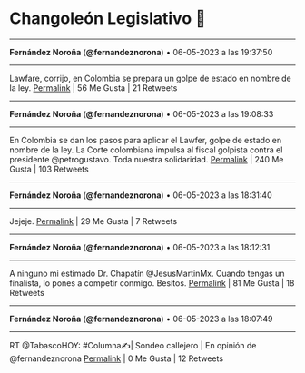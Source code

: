 # Changoleón Legislativo 🙈
*****
**Fernández Noroña** (**@fernandeznorona**) • 06-05-2023 a las 19:37:50
*****
Lawfare, corrijo, en Colombia se prepara un golpe de estado en nombre de la ley.
[Permalink](https://twitter.com/fernandeznorona/status/1655054305286815747) | 56 Me Gusta | 21 Retweets
*****
**Fernández Noroña** (**@fernandeznorona**) • 06-05-2023 a las 19:08:33
*****
En Colombia se dan los pasos para aplicar el Lawfer, golpe de estado en nombre de la ley. La Corte colombiana impulsa al fiscal golpista contra el presidente @petrogustavo. Toda nuestra solidaridad.
[Permalink](https://twitter.com/fernandeznorona/status/1655046935118577670) | 240 Me Gusta | 103 Retweets
*****
**Fernández Noroña** (**@fernandeznorona**) • 06-05-2023 a las 18:31:40
*****
Jejeje.
[Permalink](https://twitter.com/fernandeznorona/status/1655037653169864709) | 29 Me Gusta | 7 Retweets
*****
**Fernández Noroña** (**@fernandeznorona**) • 06-05-2023 a las 18:12:31
*****
A ninguno mi estimado Dr. Chapatín @JesusMartinMx. Cuando tengas un finalista, lo pones a competir conmigo. Besitos.
[Permalink](https://twitter.com/fernandeznorona/status/1655032836179603456) | 81 Me Gusta | 18 Retweets
*****
**Fernández Noroña** (**@fernandeznorona**) • 06-05-2023 a las 18:07:49
*****
RT @TabascoHOY: #Columna✍| Sondeo callejero | En opinión de @fernandeznorona
[Permalink](https://twitter.com/fernandeznorona/status/1655031650412027905) | 0 Me Gusta | 12 Retweets
